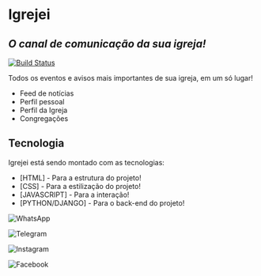 # Igrejei
## _O canal de comunicação da sua igreja!_

[![Build Status](https://travis-ci.org/joemccann/dillinger.svg?branch=master)](https://travis-ci.org/joemccann/dillinger)

Todos os eventos e avisos mais importantes de sua igreja, em um só lugar!

- Feed de notícias
- Perfil pessoal
- Perfil da Igreja
- Congregações

## Tecnologia

Igrejei está sendo montado com as tecnologias:

- [HTML] - Para a estrutura do projeto!
- [CSS] - Para a estilização do projeto!
- [JAVASCRIPT] - Para a interação!
- [PYTHON/DJANGO] - Para o back-end do projeto!

![WhatsApp](https://img.shields.io/badge/WhatsApp-25D366?style=for-the-badge&logo=whatsapp&logoColor=white)

![Telegram](https://img.shields.io/badge/Telegram-2CA5E0?style=for-the-badge&logo=telegram&logoColor=white)

![Instagram](https://img.shields.io/badge/Instagram-%23E4405F.svg?style=for-the-badge&logo=Instagram&logoColor=white)

![Facebook](https://img.shields.io/badge/Facebook-%231877F2.svg?style=for-the-badge&logo=Facebook&logoColor=white)